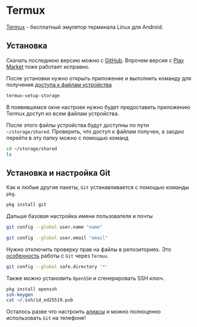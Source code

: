 # Termux

[Termux](https://www.google.com/url?sa=t&source=web&rct=j&opi=89978449&url=https://termux.dev/en/&ved=2ahUKEwiwtP-i8-6KAxUmCRAIHdzFLIMQFnoECBcQAQ&usg=AOvVaw3QQbzyEPPj93rvMGGQkfpC) - бесплатный эмулятор терминала Linux для Android.

## Установка

Скачать последнюю версию можно с [GitHub](https://github.com/termux/termux-app/releases). Впрочем версия с [Play Market](https://play.google.com/store/apps/details?id=com.termux) тоже работает исправно.

После установки нужно открыть приложение и выполнить команду для получения [доступа к файлам устройства](https://android.stackexchange.com/a/185949)
```sh
termux-setup-storage
```
В появившемся окне настроек нужно будет предоставить приложению Termux доступ ко всем файлам устройства.

После этого файлы устройства будут доступны по пути `~/storage/shared`. Проверить, что доступ к файлам получен, а заодно перейти в эту папку можно с помощью команд

```sh
cd ~/storage/shared
ls
```

## Установка и настройка Git

Как и любые другие пакеты, `Git` устанавливается с помощью команды `pkg`.

```sh
pkg install git
```

Дальше базовая настройка имени пользователя и почты

```sh
git config --global user.name "name"
```
```sh
git config --global user.email "email"
```

Нужно отключить проверку прав на файлы в репозиториях. Это [особенность](https://stackoverflow.com/a/77628879) работы с `Git` через `Termux`.

```sh
git config --global safe.directory '*'
```

Также можно установить `OpenSSH` и сгенерировать SSH ключ.

```sh
pkg install openssh
ssh-keygen
cat ~/.ssh/id_ed25519.pub
```

Осталось разве что настроить [алиасы](/git/aliases) и можно полноценно использовать `Git` на телефоне!